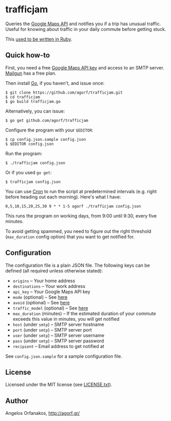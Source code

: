 # trafficjam

Queries the [Google Maps API][] and notifies you if a trip has unusual traffic.
Useful for knowing about traffic in your daily commute before getting stuck.

[Google Maps API]: https://developers.google.com/maps/

This [used to be written in Ruby][rewrite-commit].

[rewrite-commit]: https://github.com/agorf/trafficjam/commit/e8434f742b6dec8e1644a533f769540aeebcedb2

## Quick how-to

First, you need a free [Google Maps API key][] and access to an SMTP server.
[Mailgun][] has a free plan.

[Google Maps API key]: https://developers.google.com/maps/documentation/javascript/get-api-key#key
[Mailgun]: https://www.mailgun.com/

Then install [Go](https://golang.org/), if you haven't, and issue once:

    $ git clone https://github.com/agorf/trafficjam.git
    $ cd trafficjam
    $ go build trafficjam.go

Alternatively, you can issue:

    $ go get github.com/agorf/trafficjam

Configure the program with your `$EDITOR`:

    $ cp config.json.sample config.json
    $ $EDITOR config.json

Run the program:

    $ ./trafficjam config.json

Or if you used `go get`:

    $ trafficjam config.json

You can use [Cron][] to run the script at predetermined intervals (e.g. right
before heading out each morning). Here's what I have:

    0,5,10,15,20,25,30 9 * * 1-5 agorf ./trafficjam config.json

This runs the program on working days, from 9:00 until 9:30, every five minutes.

To avoid getting spammed, you need to figure out the right threshold
(`max_duration` config option) that you want to get notified for.

[Cron]: https://en.wikipedia.org/wiki/Cron

## Configuration

The configuration file is a plain JSON file. The following keys can be defined
(all required unless otherwise stated):

* `origins` &ndash; Your home address
* `destinations` &ndash; Your work address
* `api_key` &ndash; Your Google Maps API key
* `mode` (optional) &ndash; See [here](https://developers.google.com/maps/documentation/distance-matrix/intro#travel_modes)
* `avoid` (optional) &ndash; See [here](https://developers.google.com/maps/documentation/distance-matrix/intro#Restrictions)
* `traffic_model` (optional) &ndash; See [here](https://developers.google.com/maps/documentation/distance-matrix/intro#traffic-model)
* `max_duration` (minutes) &ndash; If the estimated duration of your commute exceeds
  this value in minutes, you will get notified
* `host` (under `smtp`) &ndash; SMTP server hostname
* `port` (under `smtp`) &ndash; SMTP server port
* `user` (under `smtp`) &ndash; SMTP server username
* `pass` (under `smtp`) &ndash; SMTP server password
* `recipient` &ndash; Email address to get notified at

See `config.json.sample` for a sample configuration file.

## License

Licensed under the MIT license (see [LICENSE.txt][]).

[LICENSE.txt]: https://github.com/agorf/trafficjam/blob/master/LICENSE.txt

## Author

Angelos Orfanakos, http://agorf.gr/
